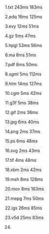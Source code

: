 1.txt 243ms 183ms

2.pdq 16ms 125ms

3.evy 12ms 51ms

4.gz 5ms 47ms

5.hpgl 53ms 56ms

6.ma 8ms 51ms

7.pdf 8ms 50ms

8.sgml 5ms 112ms

9.htm 14ms 127ms

10.cgm 5ms 42ms

11.g3f 5ms 38ms

12.gif 2ms 36ms

13.jpg 6ms 40ms

14.png 2ms 37ms

15.ps 6ms 48ms

16.svg 2ms 43ms

17.tif 4ms 48ms

18.xbm 2ms 42ms

19.msh 8ms 128ms

20.mov 8ms 163ms

21.mepg 7ms 50ms

22.igs 26ms 85ms

23.v5d 25ms 83ms

24.










